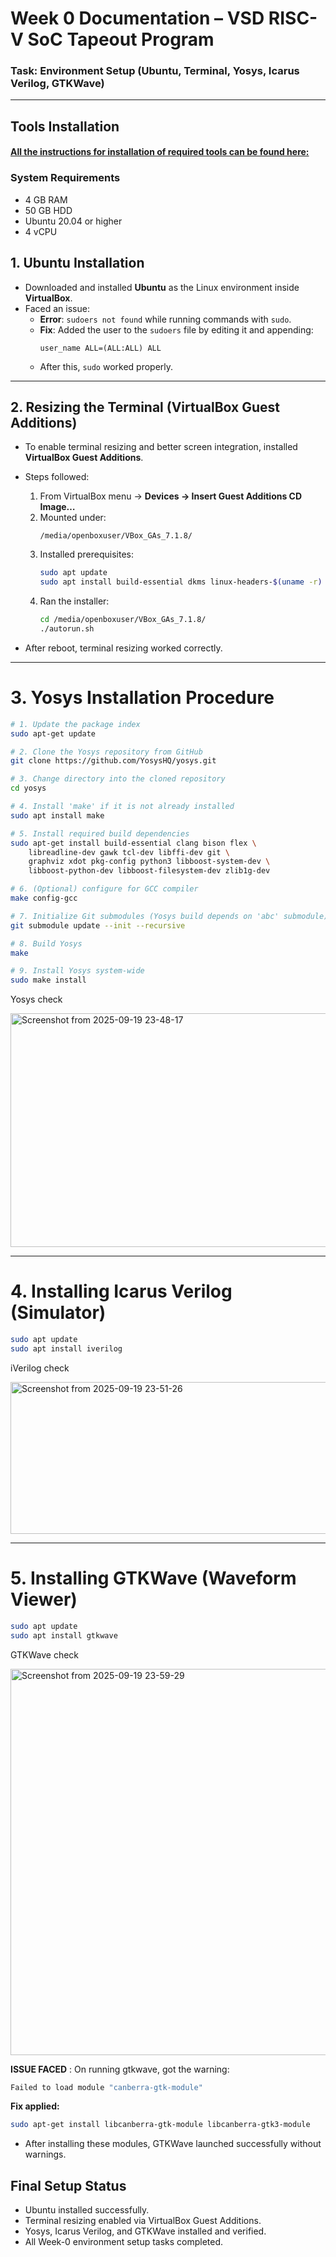 # Week 0 Documentation – VSD RISC-V SoC Tapeout Program
### Task: Environment Setup (Ubuntu, Terminal, Yosys, Icarus Verilog, GTKWave)

---
## Tools Installation

#### <ins>All the instructions for installation of required tools can be found here:</ins>

### **System Requirements**
- 4 GB RAM
- 50 GB HDD
- Ubuntu 20.04 or higher
- 4 vCPU
## 1. Ubuntu Installation
- Downloaded and installed **Ubuntu** as the Linux environment inside **VirtualBox**.  
- Faced an issue:  
  - **Error**: `sudoers not found` while running commands with `sudo`.  
  - **Fix**: Added the user to the `sudoers` file by editing it and appending:  
    ```
    user_name ALL=(ALL:ALL) ALL
    ```
  - After this, `sudo` worked properly.

---

## 2. Resizing the Terminal (VirtualBox Guest Additions)
- To enable terminal resizing and better screen integration, installed **VirtualBox Guest Additions**.  
- Steps followed:  
  1. From VirtualBox menu → **Devices → Insert Guest Additions CD Image…**  
  2. Mounted under:  
     ```
     /media/openboxuser/VBox_GAs_7.1.8/
     ```  
  3. Installed prerequisites:  
     ```bash
     sudo apt update
     sudo apt install build-essential dkms linux-headers-$(uname -r)
     ```
  4. Ran the installer:  
     ```bash
     cd /media/openboxuser/VBox_GAs_7.1.8/
     ./autorun.sh
     ```

- After reboot, terminal resizing worked correctly.

---

# 3. Yosys Installation Procedure

```bash
# 1. Update the package index
sudo apt-get update

# 2. Clone the Yosys repository from GitHub
git clone https://github.com/YosysHQ/yosys.git

# 3. Change directory into the cloned repository
cd yosys

# 4. Install 'make' if it is not already installed
sudo apt install make

# 5. Install required build dependencies
sudo apt-get install build-essential clang bison flex \
    libreadline-dev gawk tcl-dev libffi-dev git \
    graphviz xdot pkg-config python3 libboost-system-dev \
    libboost-python-dev libboost-filesystem-dev zlib1g-dev

# 6. (Optional) configure for GCC compiler
make config-gcc

# 7. Initialize Git submodules (Yosys build depends on 'abc' submodule)
git submodule update --init --recursive

# 8. Build Yosys
make

# 9. Install Yosys system-wide
sudo make install
```

Yosys check


<img width="848" height="374" alt="Screenshot from 2025-09-19 23-48-17" src="https://github.com/user-attachments/assets/1e0689d8-83bb-406e-84aa-9f326c773fbe" />

---

# 4. Installing Icarus Verilog (Simulator)
```bash
sudo apt update
sudo apt install iverilog

  ```
iVerilog check

<img width="855" height="243" alt="Screenshot from 2025-09-19 23-51-26" src="https://github.com/user-attachments/assets/633793b9-ffda-487c-adc9-4a8079290f0e" />

---

# 5. Installing GTKWave (Waveform Viewer)
```bash
sudo apt update
sudo apt install gtkwave

  ```
GTKWave check

<img width="860" height="618" alt="Screenshot from 2025-09-19 23-59-29" src="https://github.com/user-attachments/assets/439445e1-69db-42b0-b5d3-13a5f3d9b269" />

**ISSUE FACED** : On running gtkwave, got the warning:
```bash
Failed to load module "canberra-gtk-module"
```

**Fix applied:**
```bash
sudo apt-get install libcanberra-gtk-module libcanberra-gtk3-module
```
- After installing these modules, GTKWave launched successfully without warnings.

## Final Setup Status

- Ubuntu installed successfully.
- Terminal resizing enabled via VirtualBox Guest Additions.
- Yosys, Icarus Verilog, and GTKWave installed and verified.
- All Week-0 environment setup tasks completed.
